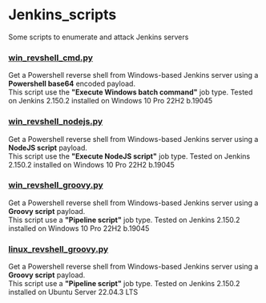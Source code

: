# Jenkins_scripts
Some scripts to enumerate and attack Jenkins servers

### [win_revshell_cmd.py](win_revshell_cmd.py/)
Get a Powershell reverse shell from Windows-based Jenkins server using a **Powershell base64** encoded payload.\
This script use the **"Execute Windows batch command"** job type.
Tested on Jenkins 2.150.2 installed on Windows 10 Pro 22H2 b.19045

### [win_revshell_nodejs.py](win_revshell_nodejs.py/)
Get a Powershell reverse shell from Windows-based Jenkins server using a **NodeJS script** payload.\
This script use the **"Execute NodeJS script"** job type.
Tested on Jenkins 2.150.2 installed on Windows 10 Pro 22H2 b.19045

### [win_revshell_groovy.py](win_revshell_groovy.py/)
Get a Powershell reverse shell from Windows-based Jenkins server using a **Groovy script** payload.\
This script use a **"Pipeline script"** job type.
Tested on Jenkins 2.150.2 installed on Windows 10 Pro 22H2 b.19045

### [linux_revshell_groovy.py](linux_revshell_groovy.py/)
Get a Powershell reverse shell from Windows-based Jenkins server using a **Groovy script** payload.\
This script use a **"Pipeline script"** job type.
Tested on Jenkins 2.150.2 installed on Ubuntu Server 22.04.3 LTS
